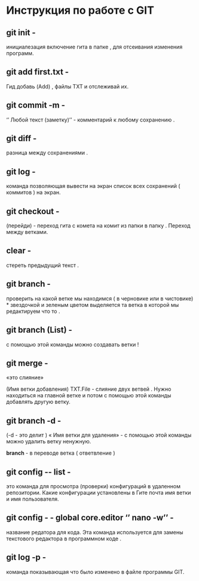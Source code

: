 # Инструкция по работе с GIT 

## git init - 
инициалезация включение гита в папке , для отсеивания изменения программ.

## git add first.txt -
 Гид добавь (Add) , файлы ТХТ и отслеживай их.

## git commit -m -
‘’ Любой текст (заметку)’’ - комментарий к любому сохранению .

## git diff - 
разница между сохранениями .

## git log - 
команда позволяющая вывести на экран список всех сохранений ( коммитов ) на экран.

## git checkout - 
(перейди) - переход гита с комета на комит из папки в папку . Переход между ветками.

## clear - 
стереть предыдущий текст .

## git branch - 
проверить на какой ветке мы находимся ( в черновике или в чистовике) * звездочкой и зеленым цветом выделяется та ветка в которой мы редактируем что то .

## git branch (List) - 
с помощью этой команды можно создавать ветки !

## git merge - 
«это слияние» 

(Имя ветки добавления) TXT.File - слияние двух ветвей . Нужно находиться на главной ветке и потом с помощью этой команды добавлять другую ветку.

## git branch -d - 
(-d - это делит ) « Имя ветки для удаления» - с помощью этой команды можно удалить ветку ненужную.

**branch**  - в переводе ветка ( ответвление )

## git config -- list -
 это команда для просмотра (проверки) конфигураций в удаленном репозитории. Какие конфигурации установлены в Гите почта имя ветки и имя пользователя.

## git config - - global core.editor ‘’ nano -w’’ -
 название редатора для кода. Эта команда используется для замены текстового редактора в программном коде .

## git log -p - 
команда показывающая что было изменено в файле программы GIT.


